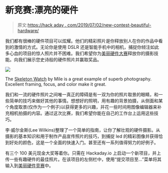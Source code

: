 # 新竞赛:漂亮的硬件

> 原文:[https://hack aday . com/2019/07/02/new-contest-beautiful-hardware/](https://hackaday.com/2019/07/02/new-contest-beautiful-hardware/)

我们都有很棒的硬件项目可以炫耀。他们的精彩照片是你释放别人在你的作品中看到的激情的方式。无论你是使用 DSLR 还是智能手机中的相机，捕捉你倾注如此多心血的项目的惊人照片并不困难。我们希望你为[美丽硬件大赛](https://hackaday.io/contest/166066-beautiful-hardware)释放你的摄影技能。向我们展示您史诗般的硬件照片并赢取奖品。

[![](../Images/0b2518eec2176f7f62463cd47aec717e.png)](https://hackaday.io/project/163179-skeleton-watch)

The [Skeleton Watch](https://hackaday.io/project/163179-skeleton-watch) by Mile is a great example of superb photography. Excellent framing, focus, and color make it great.

我们和一流的硬件照片之间唯一真正的障碍是有一双为你的照片取景的眼睛，和一些简单的技巧来做好其他的事情。想想好的照明，用有趣的背景拍摄，从侧面和某个角度取景(仅作为一个例子)以获得更多的兴趣，并花一些时间用图像编辑器来补充相机拍摄的内容。通过这次比赛，我们希望你能在自己的工作台上运用这些技巧。

李·威尔金斯(Lee Wilkins)整理了一个简单的指南，让你了解壮观的硬件摄影。从摄影的基本知识和用于制作产品宣传照片的技巧，到捕捉 led 的精彩图像并获得恰到好处的颜色，这是一个全面的快速入门。甚至还有一系列值得努力的好例子。

有三个 100 美元现金大奖等着你。只需在 Hackaday.io 上启动一个新项目，并上传一些有趣硬件的最佳照片。在该项目的左侧栏中，使用“提交项目至…”菜单将其输入到[美丽硬件竞赛](https://hackaday.io/contest/166066-beautiful-hardware)中。